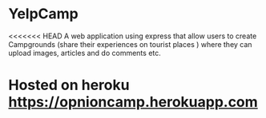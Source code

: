 # YelpCamp
<<<<<<< HEAD
A web application using express that allow users to create Campgrounds (share their experiences on tourist places ) where they can upload images, articles and do  comments etc.  

Hosted on heroku  https://opnioncamp.herokuapp.com
=======
